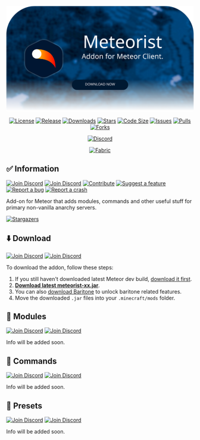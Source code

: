 <div align="center">

[![Meteorist Download][meteorist-banner-download]][meteorist-download]

[![License][shield-repo-license]][repo-license]
[![Release][shield-repo-latest]][repo-latest]
[![Downloads][shield-repo-releases]][repo-releases]
[![Stars][shield-repo-stargazers]][repo-stargazers]
[![Code Size][shield-repo-code-size]][repo-code-size]
[![Issues][shield-repo-issues]][repo-issues]
[![Pulls][shield-repo-pulls]][repo-pulls]
[![Forks][shield-repo-forks]][repo-forks]

[![Discord][vidget-discord]][discord]

[![Fabric][shield-fabric]][fabric]

</div>

## ✅ Information

[![Join Discord][shield-discord-server]][discord]
[![Join Discord][shield-discord-members]][discord]
[![Contribute][shield-contribute]][contribute]
[![Suggest a feature][shield-suggest-feature]][suggest-feature]
[![Report a bug][shield-report-bug]][report-bug]
[![Report a crash][shield-report-crash]][report-crash]

Add-on for Meteor that adds modules, commands and other useful stuff for primary non-vanilla anarchy servers.

<a href="https://github.com/Zgoly/Meteorist/stargazers">
  <picture>
    <source media="(prefers-color-scheme: dark)" srcset="https://reporoster.com/stars/dark/Zgoly/Meteorist">
    <source media="(prefers-color-scheme: light)" srcset="https://reporoster.com/stars/light/Zgoly/Meteorist">
    <img alt="Stargazers" src="https://reporoster.com/stars/dark/Zgoly/Meteorist">
  </picture>
</a>

## ⬇️ Download

[![Join Discord][shield-discord-server]][discord]
[![Join Discord][shield-discord-members]][discord]

To download the addon, follow these steps:

1. If you still haven't downloaded latest Meteor dev build, [download it first][meteor-download].
2. **[Download latest meteorist-xx.jar][meteorist-download]**.
3. You can also [download Baritone][baritone-download] to unlock baritone related features.
4. Move the downloaded `.jar` files into your `.minecraft/mods` folder.

## 🧩 Modules

[![Join Discord][shield-discord-server]][discord]
[![Join Discord][shield-discord-members]][discord]

Info will be added soon.

## 📘 Commands

[![Join Discord][shield-discord-server]][discord]
[![Join Discord][shield-discord-members]][discord]

Info will be added soon.

## 🎨 Presets

[![Join Discord][shield-discord-server]][discord]
[![Join Discord][shield-discord-members]][discord]

Info will be added soon.



[meteorist-banner-download]: https://raw.githubusercontent.com/Zgoly/hosts/main/meteorist_banner.svg
[meteorist-download]: https://github.com/Zgoly/Meteorist/releases/latest
[meteor-download]: https://meteorclient.com
[baritone-download]: https://meteorclient.com/api/downloadBaritone

[shield-repo-license]: https://img.shields.io/github/license/Zgoly/Meteorist?style=flat&labelColor=004a94&color=004a94
[repo-license]: https://github.com/Zgoly/Meteorist/blob/main/LICENSE

[shield-repo-latest]: https://img.shields.io/github/v/release/Zgoly/Meteorist?display_name=release&labelColor=153F8D&color=153F8D
[repo-latest]: https://github.com/Zgoly/Meteorist/releases/latest

[shield-repo-releases]: https://img.shields.io/github/downloads/Zgoly/Meteorist/total?labelColor=2A3585&color=2A3585
[repo-releases]: https://tooomm.github.io/github-release-stats/?username=Zgoly&repository=Meteorist

[shield-repo-stargazers]: https://img.shields.io/github/stars/Zgoly/Meteorist?style=flat&labelColor=3F2A7E&color=3F2A7E
[repo-stargazers]: https://github.com/Zgoly/Meteorist/stargazers

[shield-repo-code-size]: https://img.shields.io/github/languages/code-size/Zgoly/Meteorist?labelColor=%23552076&color=%23552076
[repo-code-size]: https://github.com/Zgoly/Meteorist/archive/refs/heads/main.zip

[shield-repo-issues]: https://img.shields.io/github/issues/Zgoly/Meteorist?labelColor=6A156F&color=6A156F
[repo-issues]: https://github.com/Zgoly/Meteorist/issues

[shield-repo-pulls]: https://img.shields.io/github/issues-pr/Zgoly/Meteorist?labelColor=7F0B67&color=7F0B67
[repo-pulls]: https://github.com/Zgoly/Meteorist/pulls

[shield-repo-forks]: https://img.shields.io/github/forks/Zgoly/Meteorist?style=flat&labelColor=940060&color=940060
[repo-forks]: https://github.com/Zgoly/Meteorist/network/members


[vidget-discord]: https://invidget.switchblade.xyz/y8fBWPNJFm
[discord]: https://dsc.gg/zgoly


[shield-fabric]: https://raw.githubusercontent.com/intergrav/devins-badges/v3/assets/cozy/supported/fabric_vector.svg
[fabric]: https://fabricmc.net/


[shield-discord-server]: https://img.shields.io/badge/dynamic/json?url=https%3A%2F%2Fdiscord.com%2Fapi%2Fv9%2Fguilds%2F1035620564133490809%2Fwidget.json&query=name&logo=discord&logoColor=white&label=Server&labelColor=5865F2&color=5865F2
[shield-discord-members]: https://img.shields.io/discord/1035620564133490809?label=%20&color=5865F2

[shield-contribute]: https://img.shields.io/badge/Contribute-00967d
[contribute]: https://github.com/Zgoly/Meteorist/pulls

[shield-suggest-feature]: https://img.shields.io/badge/Suggest%20a%20feature-00967d
[suggest-feature]: https://github.com/Zgoly/Meteorist/issues/new?assignees=&labels=enhancement&projects=&template=suggestion.yml

[shield-report-bug]: https://img.shields.io/badge/Report%20a%20bug-ff6600
[report-bug]: https://github.com/Zgoly/Meteorist/issues/new?assignees=&labels=bug&projects=&template=bug.yml

[shield-report-crash]: https://img.shields.io/badge/Report%20a%20crash-c83232
[report-crash]: https://github.com/Zgoly/Meteorist/issues/new?assignees=&labels=crash&projects=&template=crash.yml
